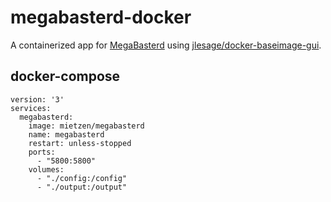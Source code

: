 # megabasterd-docker

A containerized app for [MegaBasterd](https://github.com/tonikelope/megabasterd) using [jlesage/docker-baseimage-gui](https://github.com/jlesage/docker-baseimage-gui).

## docker-compose
```
version: '3'
services:
  megabasterd:
    image: mietzen/megabasterd
    name: megabasterd
    restart: unless-stopped
    ports:
      - "5800:5800"
    volumes:
      - "./config:/config"
      - "./output:/output"
```
